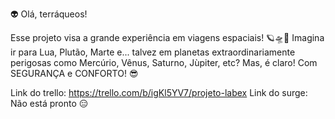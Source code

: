 👽 Olá, terráqueos! 

Esse projeto visa a grande experiência em viagens espaciais! 🪐🛸🚀
Imagina ir para Lua, Plutão, Marte e... talvez em planetas extraordinariamente perigosas como Mercúrio, Vênus, Saturno, Jùpiter, etc?
Mas, é claro! Com SEGURANÇA e CONFORTO! 😎

Link do trello: https://trello.com/b/igKl5YV7/projeto-labex
Link do surge: Não está pronto 😑


